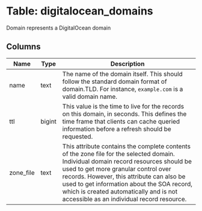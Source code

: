 
# Table: digitalocean_domains
Domain represents a DigitalOcean domain
## Columns
| Name        | Type           | Description  |
| ------------- | ------------- | -----  |
|name|text|The name of the domain itself. This should follow the standard domain format of domain.TLD. For instance, `example.com` is a valid domain name.|
|ttl|bigint|This value is the time to live for the records on this domain, in seconds. This defines the time frame that clients can cache queried information before a refresh should be requested.|
|zone_file|text|This attribute contains the complete contents of the zone file for the selected domain. Individual domain record resources should be used to get more granular control over records. However, this attribute can also be used to get information about the SOA record, which is created automatically and is not accessible as an individual record resource.|
